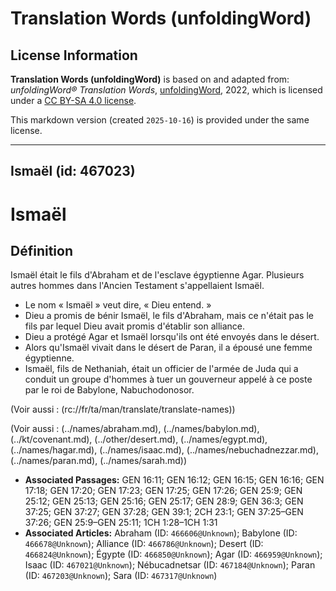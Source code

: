 # Translation Words (unfoldingWord)

## License Information

**Translation Words (unfoldingWord)** is based on and adapted from: _unfoldingWord® Translation Words_, [unfoldingWord](https://unfoldingword.org/utw), 2022, which is licensed under a [CC BY-SA 4.0 license](https://creativecommons.org/licenses/by-sa/4.0/legalcode.en).

This markdown version (created `2025-10-16`) is provided under the same license.



--------------------------------

## Ismaël (id: 467023)

Ismaël
======

Définition
----------

Ismaël était le fils d'Abraham et de l'esclave égyptienne Agar. Plusieurs autres hommes dans l'Ancien Testament s'appellaient Ismaël.

* Le nom « Ismaël » veut dire, « Dieu entend. »
* Dieu a promis de bénir Ismaël, le fils d'Abraham, mais ce n'était pas le fils par lequel Dieu avait promis d'établir son alliance.
* Dieu a protégé Agar et Ismaël lorsqu'ils ont été envoyés dans le désert.
* Alors qu'Ismaël vivait dans le désert de Paran, il a épousé une femme égyptienne.
* Ismaël, fils de Nethaniah, était un officier de l'armée de Juda qui a conduit un groupe d'hommes à tuer un gouverneur appelé à ce poste par le roi de Babylone, Nabuchodonosor.

(Voir aussi : (rc://fr/ta/man/translate/translate\-names))

(Voir aussi : (../names/abraham.md), (../names/babylon.md), (../kt/covenant.md), (../other/desert.md), (../names/egypt.md), (../names/hagar.md), (../names/isaac.md), (../names/nebuchadnezzar.md), (../names/paran.md), (../names/sarah.md))

* **Associated Passages:** GEN 16:11; GEN 16:12; GEN 16:15; GEN 16:16; GEN 17:18; GEN 17:20; GEN 17:23; GEN 17:25; GEN 17:26; GEN 25:9; GEN 25:12; GEN 25:13; GEN 25:16; GEN 25:17; GEN 28:9; GEN 36:3; GEN 37:25; GEN 37:27; GEN 37:28; GEN 39:1; 2CH 23:1; GEN 37:25–GEN 37:26; GEN 25:9–GEN 25:11; 1CH 1:28–1CH 1:31
* **Associated Articles:** Abraham (ID: `466606@Unknown`); Babylone (ID: `466678@Unknown`); Alliance (ID: `466786@Unknown`); Desert (ID: `466824@Unknown`); Égypte (ID: `466850@Unknown`); Agar (ID: `466959@Unknown`); Isaac (ID: `467021@Unknown`); Nébucadnetsar (ID: `467184@Unknown`); Paran (ID: `467203@Unknown`); Sara (ID: `467317@Unknown`)

